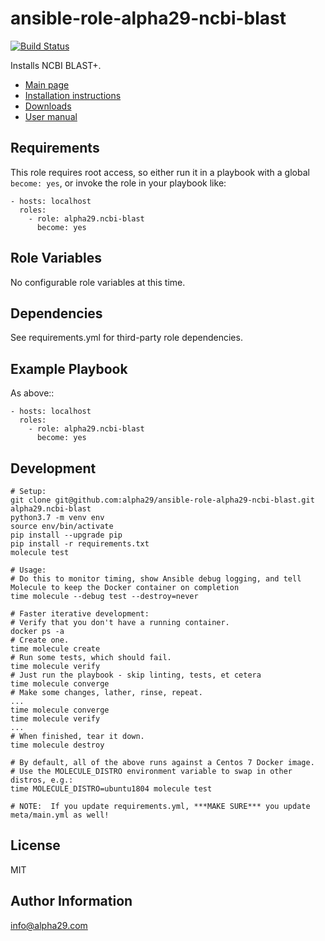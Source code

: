ansible-role-alpha29-ncbi-blast
=========
[![Build Status](https://travis-ci.org/alpha29/ansible-role-alpha29-ncbi-blast.svg?branch=master)](https://travis-ci.org/alpha29/ansible-role-alpha29-ncbi-blast)

Installs NCBI BLAST+.
- [Main page](https://blast.ncbi.nlm.nih.gov/Blast.cgi)
- [Installation instructions](https://www.ncbi.nlm.nih.gov/books/NBK52640/)
- [Downloads](https://blast.ncbi.nlm.nih.gov/Blast.cgi?CMD=Web&PAGE_TYPE=BlastDocs&DOC_TYPE=Download)
- [User manual](https://www.ncbi.nlm.nih.gov/books/NBK279690/)

Requirements
------------

This role requires root access, so either run it in a playbook with a global `become: yes`, or invoke the role in your playbook like:

    - hosts: localhost
      roles:
        - role: alpha29.ncbi-blast
          become: yes

Role Variables
--------------

No configurable role variables at this time.

Dependencies
------------

See requirements.yml for third-party role dependencies.

Example Playbook
----------------

As above::

    - hosts: localhost
      roles:
        - role: alpha29.ncbi-blast
          become: yes

Development
------------
```
# Setup:
git clone git@github.com:alpha29/ansible-role-alpha29-ncbi-blast.git alpha29.ncbi-blast
python3.7 -m venv env
source env/bin/activate
pip install --upgrade pip
pip install -r requirements.txt
molecule test

# Usage:
# Do this to monitor timing, show Ansible debug logging, and tell Molecule to keep the Docker container on completion
time molecule --debug test --destroy=never

# Faster iterative development:
# Verify that you don't have a running container.
docker ps -a
# Create one.
time molecule create
# Run some tests, which should fail.
time molecule verify
# Just run the playbook - skip linting, tests, et cetera
time molecule converge
# Make some changes, lather, rinse, repeat.
...
time molecule converge
time molecule verify
...
# When finished, tear it down.
time molecule destroy

# By default, all of the above runs against a Centos 7 Docker image.  
# Use the MOLECULE_DISTRO environment variable to swap in other distros, e.g.: 
time MOLECULE_DISTRO=ubuntu1804 molecule test

# NOTE:  If you update requirements.yml, ***MAKE SURE*** you update meta/main.yml as well!
```

License
-------

MIT

Author Information
------------------

<info@alpha29.com>
